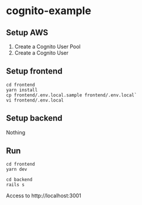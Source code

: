 # cognito-example

## Setup AWS

1. Create a Cognito User Pool
2. Create a Cognito User

## Setup frontend
```
cd frontend
yarn install
cp frontend/.env.local.sample frontend/.env.local`
vi frontend/.env.local
```

## Setup backend

Nothing

## Run

```
cd frontend
yarn dev
```

```
cd backend
rails s
```

Access to http://localhost:3001
